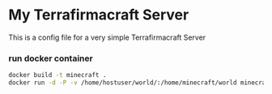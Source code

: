 # My Terrafirmacraft Server

This is a config file for a very simple Terrafirmacraft Server

### run docker container

```bash
docker build -t minecraft .
docker run -d -P -v /home/hostuser/world/:/home/minecraft/world minecraft python ./startup.py
```


